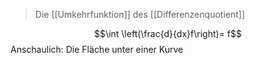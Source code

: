 > Die [[Umkehrfunktion]] des [[Differenzenquotient]]

$$\int \left(\frac{d}{dx}f\right)= f$$
Anschaulich: Die Fläche unter einer Kurve
